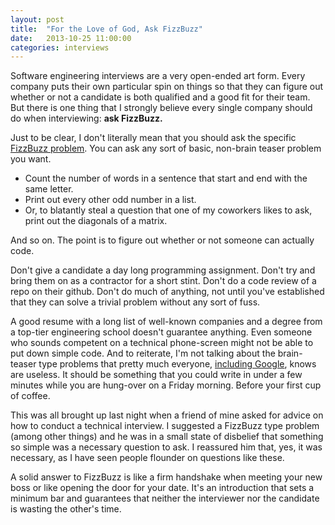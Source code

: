 ```yaml
---
layout: post
title:  "For the Love of God, Ask FizzBuzz"
date:   2013-10-25 11:00:00
categories: interviews
---
```


Software engineering interviews are a very open-ended art form. Every company
puts their own particular spin on things so that they can figure out whether
or not a candidate is both qualified and a good fit for their team. But there 
is one thing that I strongly believe every single company should do when
interviewing: **ask FizzBuzz.**

Just to be clear, I don't literally mean that you should ask the specific [FizzBuzz
problem](http://en.wikipedia.org/wiki/Fizz_buzz#Other_uses). You can ask any
 sort of basic, non-brain teaser problem you want. 

* Count the number of words in a sentence that start and end with the same letter.
* Print out every other odd number in a list. 
* Or, to blatantly steal a question that one of my coworkers likes to ask, 
  print out the diagonals of a matrix. 

And so on. The point is to figure out whether or not someone can actually code.

Don't give a candidate a day long programming assignment. Don't try and bring
them on as a contractor for a short stint. Don't do a code review of a repo on 
their github. Don't do much of anything, not until you've established that they 
can solve a trivial problem without any sort of fuss.

A good resume with a long list of well-known companies and a degree from a 
top-tier engineering school doesn't guarantee anything. Even someone who sounds
competent on a technical phone-screen might not be able to put down simple code.
And to reiterate, I'm not talking about the brain-teaser type problems that
pretty much everyone, [including Google](http://www.theatlantic.com/business/archive/2013/06/google-finally-admits-that-its-infamous-brainteasers-were-completely-useless-for-hiring/277053/),
knows are useless. It should be something that you could write in under a few  
minutes while you are hung-over on a Friday morning. Before your first cup of coffee.

This was all brought up last night when a friend of mine asked for advice on how
to conduct a technical interview. I suggested a FizzBuzz type problem (among other
things) and he was in a small state of disbelief that something so simple was a
necessary question to ask. I reassured him that, yes, it was necessary, as I have
seen people flounder on questions like these.

A solid answer to FizzBuzz is like a firm handshake when meeting your new boss
or like opening the door for your date. It's an introduction that sets a 
minimum bar and guarantees that neither the interviewer nor the candidate is 
wasting the other's time.

